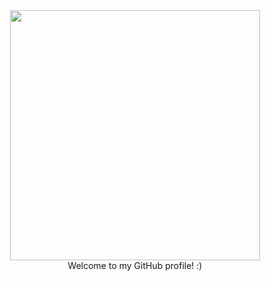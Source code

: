 


 <div id="header" align="center">
  <img src="https://media2.giphy.com/media/XD9o33QG9BoMis7iM4/giphy.gif?cid=ecf05e473fwmyjyhfye8ak9digklalxd5al9q1h8hzdiyme3&rid=giphy.gif&ct=g" width="400"/>
</div>

<div id="header" align="center">
Welcome to my GitHub profile! :)
</div>
